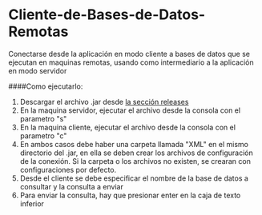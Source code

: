 Cliente-de-Bases-de-Datos-Remotas
=================================
Conectarse desde la aplicación en modo cliente a bases de datos que se ejecutan en maquinas remotas, usando como intermediario a la aplicación en modo servidor

####Como ejecutarlo:

1. Descargar el archivo .jar desde [la sección releases](https://github.com/AleFelix/Cliente-de-Bases-de-Datos-Remotas/releases)
2. En la maquina servidor, ejecutar el archivo desde la consola con el parametro "s"
3. En la maquina cliente, ejecutar el archivo desde la consola con el parametro "c"
4. En ambos casos debe haber una carpeta llamada "XML" en el mismo directorio del .jar, en ella se deben crear los archivos de configuración de la conexión. Si la carpeta o los archivos no existen, se crearan con configuraciones por defecto.
5. Desde el cliente se debe especificar el nombre de la base de datos a consultar y la consulta a enviar
6. Para enviar la consulta, hay que presionar enter en la caja de texto inferior
